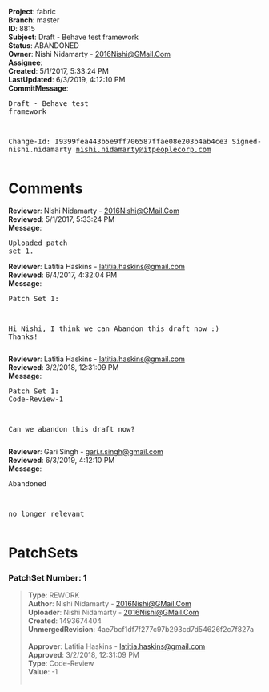 <strong>Project</strong>: fabric<br><strong>Branch</strong>: master<br><strong>ID</strong>: 8815<br><strong>Subject</strong>: Draft - Behave test framework<br><strong>Status</strong>: ABANDONED<br><strong>Owner</strong>: Nishi Nidamarty - 2016Nishi@GMail.Com<br><strong>Assignee</strong>:<br><strong>Created</strong>: 5/1/2017, 5:33:24 PM<br><strong>LastUpdated</strong>: 6/3/2019, 4:12:10 PM<br><strong>CommitMessage</strong>:<br><pre>Draft - Behave test framework

Change-Id: I9399fea443b5e9ff706587ffae08e203b4ab4ce3
Signed-off-by: nishi.nidamarty <nishi.nidamarty@itpeoplecorp.com>
</pre><h1>Comments</h1><strong>Reviewer</strong>: Nishi Nidamarty - 2016Nishi@GMail.Com<br><strong>Reviewed</strong>: 5/1/2017, 5:33:24 PM<br><strong>Message</strong>: <pre>Uploaded patch set 1.</pre><strong>Reviewer</strong>: Latitia Haskins - latitia.haskins@gmail.com<br><strong>Reviewed</strong>: 6/4/2017, 4:32:04 PM<br><strong>Message</strong>: <pre>Patch Set 1:

Hi Nishi, I think we can Abandon this draft now :) Thanks!</pre><strong>Reviewer</strong>: Latitia Haskins - latitia.haskins@gmail.com<br><strong>Reviewed</strong>: 3/2/2018, 12:31:09 PM<br><strong>Message</strong>: <pre>Patch Set 1: Code-Review-1

Can we abandon this draft now?</pre><strong>Reviewer</strong>: Gari Singh - gari.r.singh@gmail.com<br><strong>Reviewed</strong>: 6/3/2019, 4:12:10 PM<br><strong>Message</strong>: <pre>Abandoned

no longer relevant</pre><h1>PatchSets</h1><h3>PatchSet Number: 1</h3><blockquote><strong>Type</strong>: REWORK<br><strong>Author</strong>: Nishi Nidamarty - 2016Nishi@GMail.Com<br><strong>Uploader</strong>: Nishi Nidamarty - 2016Nishi@GMail.Com<br><strong>Created</strong>: 1493674404<br><strong>UnmergedRevision</strong>: 4ae7bcf1df7f277c97b293cd7d54626f2c7f827a<br><br><strong>Approver</strong>: Latitia Haskins - latitia.haskins@gmail.com<br><strong>Approved</strong>: 3/2/2018, 12:31:09 PM<br><strong>Type</strong>: Code-Review<br><strong>Value</strong>: -1<br><br></blockquote>